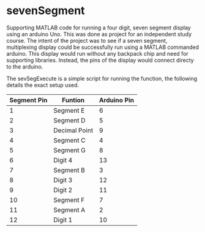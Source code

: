 # sevenSegment
Supporting MATLAB code for running a four digit, seven segment display using an arduino Uno.
This was done as project for an independent study course. The intent of the project was to see if a seven segment, multiplexing display could be successfully run using a MATLAB commanded arduino.
This display would run without any backpack chip and need for supporting libraries. Instead, the pins of the display would connect directy to the arduino.

The sevSegExecute is a simple script for running the function, the following details the exact setup used.

| Segment Pin | Funtion | Arduino Pin |
|---|---|---|
| 1 | Segment E | 6 |
| 2 | Segment D | 5 |
| 3 | Decimal Point | 9 |
| 4 | Segment C | 4 |
| 5 | Segment G | 8 |
| 6 | Digit 4 | 13 |
| 7 | Segment B | 3 |
| 8 | Digit 3 | 12 |
| 9 | Digit 2 | 11 |
| 10 | Segment F | 7 |
| 11 | Segment A | 2 |
| 12 | Digit 1 | 10 |
